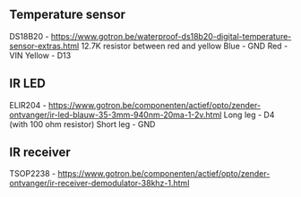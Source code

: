 ## Temperature sensor

DS18B20 - https://www.gotron.be/waterproof-ds18b20-digital-temperature-sensor-extras.html
12.7K resistor between red and yellow
Blue - GND
Red - VIN
Yellow - D13

## IR LED

ELIR204 - https://www.gotron.be/componenten/actief/opto/zender-ontvanger/ir-led-blauw-35-3mm-940nm-20ma-1-2v.html
Long leg - D4 (with 100 ohm resistor)
Short leg - GND

## IR receiver

TSOP2238 - https://www.gotron.be/componenten/actief/opto/zender-ontvanger/ir-receiver-demodulator-38khz-1.html